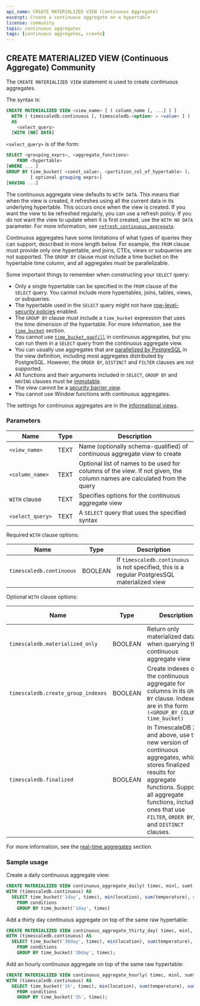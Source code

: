 ```yaml
---
api_name: CREATE MATERIALIZED VIEW (Continuous Aggregate)
excerpt: Create a continuous aggregate on a hypertable
license: community
topic: continuous aggregates
tags: [continuous aggregates, create]
---
```


## CREATE MATERIALIZED VIEW (Continuous Aggregate) <tag type="community">Community</tag>
The `CREATE MATERIALIZED VIEW` statement is used to create continuous
aggregates.

The syntax is:
``` sql
CREATE MATERIALIZED VIEW <view_name> [ ( column_name [, ...] ) ]
  WITH ( timescaledb.continuous [, timescaledb.<option> = <value> ] )
  AS
    <select_query>
  [WITH [NO] DATA]
```

`<select_query>` is of the form:

```sql
SELECT <grouping_exprs>, <aggregate_functions>
    FROM <hypertable>
[WHERE ... ]
GROUP BY time_bucket( <const_value>, <partition_col_of_hypertable> ),
         [ optional grouping exprs>]
[HAVING ...]
```

The continuous aggregate view defaults to `WITH DATA`. This means that when the
view is created, it refreshes using all the current data in its underlying
hypertable. This occurs once when the view is created. If you want the view to
be refreshed regularly, you can use a refresh policy. If you do not want the
view to update when it is first created, use the `WITH NO DATA`
parameter. For more information, see
[`refresh_continuous_aggregate`][refresh-cagg].

Continuous aggregates have some limitations of what types of queries they can
support, described in more length below. For example, the `FROM` clause must
provide only one hypertable, and joins, CTEs, views or subqueries are not
supported. The `GROUP BY` clause must include a time bucket on the hypertable
time column, and all aggregates must be parallelizable.

Some important things to remember when constructing your `SELECT` query:
*   Only a single hypertable can be specified in the `FROM` clause of
    the `SELECT` query. You cannot include more hypertables, joins, tables,
    views, or subqueries.
*   The hypertable used in the `SELECT` query might not have
    [row-level-security policies][postgres-rls] enabled.
*   The `GROUP BY` clause must include a `time_bucket` expression that uses the
    time dimension of the hypertable. For more information, see the
    [`time_bucket`][time-bucket] section.
*   You cannot use [`time_bucket_gapfill`][time-bucket-gapfill] in continuous
    aggregates, but you can run them in a `SELECT` query from the continuous
    aggregate view.
*   You can usually use aggregates that are
    [parallelized by PostgreSQL][postgres-parallel-agg] in the view definition,
    including most aggregates distributed by PostgreSQL. However, the `ORDER BY`,
    `DISTINCT` and `FILTER` clauses are not supported.
*   All functions and their arguments included in `SELECT`, `GROUP BY` and
    `HAVING` clauses must be [immutable][postgres-immutable].
*   The view cannot be a [security barrier view][postgres-security-barrier].
*   You cannot use Window functions with continuous aggregates.

The settings for continuous aggregates are in the
[informational views][info-views].


### Parameters
|Name|Type|Description|
|-|-|-|
|`<view_name>`|TEXT|Name (optionally schema-qualified) of continuous aggregate view to create|
|`<column_name>`|TEXT|Optional list of names to be used for columns of the view. If not given, the column names are calculated from the query|
|`WITH` clause|TEXT|Specifies options for the continuous aggregate view|
|`<select_query>`|TEXT|A `SELECT` query that uses the specified syntax|

Required `WITH` clause options:

|Name|Type|Description|
|-|-|-|
|`timescaledb.continuous`|BOOLEAN|If `timescaledb.continuous` is not specified, this is a regular PostgresSQL materialized view|

Optional `WITH` clause options:

|Name|Type|Description|Default value|
|-|-|-|-|
|`timescaledb.materialized_only`|BOOLEAN|Return only materialized data when querying the continuous aggregate view|`FALSE`|
|`timescaledb.create_group_indexes`|BOOLEAN|Create indexes on the continuous aggregate for columns in its `GROUP BY` clause. Indexes are in the form `(<GROUP_BY_COLUMN>, time_bucket)`|`TRUE`|
|`timescaledb.finalized`|BOOLEAN|In TimescaleDB 2.7 and above, use the new version of continuous aggregates, which stores finalized results for aggregate functions. Supports all aggregate functions, including ones that use `FILTER`, `ORDER BY`, and `DISTINCT` clauses.|`TRUE`|

For more information, see the [real-time aggregates][real-time-aggregates] section.

### Sample usage
Create a daily continuous aggregate view:
```sql
CREATE MATERIALIZED VIEW continuous_aggregate_daily( timec, minl, sumt, sumh )
WITH (timescaledb.continuous) AS
  SELECT time_bucket('1day', timec), min(location), sum(temperature), sum(humidity)
    FROM conditions
    GROUP BY time_bucket('1day', timec)
```

Add a thirty day continuous aggregate on top of the same raw hypertable:
```sql
CREATE MATERIALIZED VIEW continuous_aggregate_thirty_day( timec, minl, sumt, sumh )
WITH (timescaledb.continuous) AS
  SELECT time_bucket('30day', timec), min(location), sum(temperature), sum(humidity)
    FROM conditions
    GROUP BY time_bucket('30day', timec);
```

Add an hourly continuous aggregate on top of the same raw hypertable:
```sql
CREATE MATERIALIZED VIEW continuous_aggregate_hourly( timec, minl, sumt, sumh )
WITH (timescaledb.continuous) AS
  SELECT time_bucket('1h', timec), min(location), sum(temperature), sum(humidity)
    FROM conditions
    GROUP BY time_bucket('1h', timec);
```

[postgres-immutable]: https://www.postgresql.org/docs/current/xfunc-volatility.html
[postgres-parallel-agg]: https://www.postgresql.org/docs/current/parallel-plans.html#PARALLEL-AGGREGATION
[postgres-rls]: https://www.postgresql.org/docs/current/ddl-rowsecurity.html
[postgres-security-barrier]: https://www.postgresql.org/docs/current/rules-privileges.html
[real-time-aggregates]: /timescaledb/:currentVersion:/how-to-guides/continuous-aggregates/real-time-aggregates/
[refresh-cagg]: /continuous-aggregates/refresh_continuous_aggregate/
[time-bucket]: /hyperfunctions/time_bucket/
[time-bucket-gapfill]: /hyperfunctions/gapfilling-interpolation/time_bucket_gapfill/
[info-views]: /informational-views/
